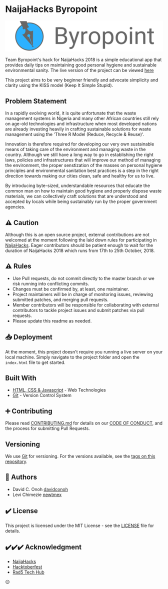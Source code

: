 # NaijaHacks Byropoint

![Byropoint](img/logo.png)

Team Byropoint's hack for NaijaHacks 2018 is a simple educational app that provides daily tips on maintaining good personal hygiene and sustainable environmental sanity. The live version of the project can be viewed [here](https://github.com/davidconoh.github.io/naijahacks-byropoint)

This project aims to be very beginner friendly and advocate simplicity and clarity using the KISS model (Keep It Simple Stupid).

## Problem Statement

In a rapidly evolving world, it is quite unfortunate that the waste management systems in Nigeria and many other African countries still rely on age-old technologies and infrastructure when most developed nations are already investing heavily in crafting sustainable solutions for waste management using the 'Three R Model (Reduce, Recycle & Reuse)'.

Innovation is therefore required for developing our very own sustainable means of taking care of the environment and managing waste in the country. Although we still have a long way to go in establishing the right laws, policies and infrastructures that will improve our method of managing the environment, the proper senstization of the masses on personal hygiene principles and environmental sanitation best practices is a step in the right direction towards making our cities clean, safe and healthy for us to live.

By introducing byte-sized, understandable resources that educate the common man on how to maintain good hygiene and properly dispose waste materials, we can collectively craft solutions that are understood and accepted by locals while being sustainably run by the proper government agencies.

## ⚠️ Caution

Although this is an open source project, external contributions are not welcomed at the moment following the laid down rules for participating in [NaijaHacks](https://naijahacks.com). Eager contributors should be patient enough to wait for the duration of NaijaHacks 2018 which runs from 17th to 25th October, 2018.

## ⚠️ Rules

* Use Pull requests, do not commit directly to the master branch or we risk running into conflicting commits.  
* Changes must be confirmed by, at least, one maintainer.
* Project maintainers will be in charge of monitoring issues, reviewing submitted patches, and merging pull requests.
* Member contributors will be responsible for collaborating with external contributors to tackle project issues and submit patches via pull requests.
* Please update this readme as needed.

## 📥 Deployment

At the moment, this project doesn't require you running a live server on your local machine. Simply navigate to the project folder and open the `index.html` file to get started.

## Built With

* [HTML, CSS & Javascript](#) - Web Technologies
* [Git](https://git-scm.com) - Version Control System

## ➕ Contributing

Please read [CONTRIBUTING.md](CONTRIBUTING.md) for details on our [CODE OF CONDUCT](CODE_OF_CONDUCT.md), and the process for submitting Pull Requests.

## Versioning

We use [Git](https://git-scm.com/) for versioning. For the versions available, see the [tags on this repository](https://github.com/davidconoh/naijahacks-byropoint/tags).

## 📖 Authors

* David C. Onoh [davidconoh](https://github.com/davidconoh)
* Levi Chimezie [newtmex](https://github.com/newtmex) 

## ✔️ License

This project is licensed under the MIT License - see the [LICENSE](LICENSE) file for details.

## ✔️✔️✔️ Acknowledgment

* [NaijaHacks](http://naijahacks.com/)
* [Hacktoberfest](https://hacktoberfest.digitalocean.com)
* [Rad5 Tech Hub](https://rad5.com.ng)

:wink:
